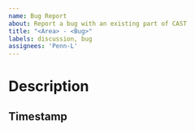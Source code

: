 ```yaml
---
name: Bug Report
about: Report a bug with an existing part of CAST
title: "<Area> - <Bug>"
labels: discussion, bug
assignees: 'Penn-L'
---
```


# Description
<!-- A clear and concise explanation of what is not functioning correctly and the circumstances of it happening -->


## Timestamp
<!--Timestamp of the bug occuring will help if CAST is run via the server -->
